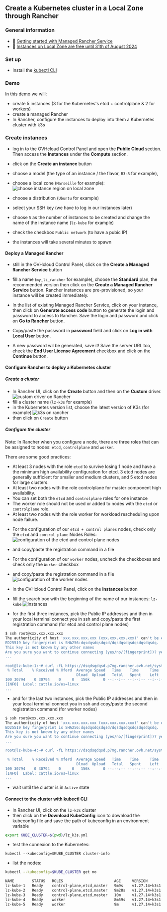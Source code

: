 ## Create a Kubernetes cluster in a Local Zone through Rancher

### General information
 - 🔗 [Getting started with Managed Rancher Service](https://help.ovhcloud.com/csm/en-gb-public-cloud-managed-rancher-service-getting-started?id=kb_article_view&sysparm_article=KB0061909)
 - 🔗 [Instances on Local Zone are free until 31th of August 2024](https://www.ovhcloud.com/fr/about-us/global-infrastructure/local-zone/)

### Set up

  - Install the [kubectl CLI](https://kubernetes.io/docs/tasks/tools/#kubectl)

### Demo

In this demo we will:
- create 5 instances (3 for the Kubernetes's etcd + controlplane & 2 for workers)
- create a managed Rancher
- In Rancher, configure the instances to deploy into them a Kubernetes cluster with k3s

### Create instances

  - log in to the OVHcloud Control Panel and open the **Public Cloud** section. Then access the **Instances** under the **Compute** section.

  - click on the **Create an instance** button
  - choose a model (the type of an instance / the flavor, `B3-8` for example), 
  - choose a local zone (`Marseille` for example):
![choose instance region on local zone](lz.png)
 - choose a distribution (`Ubuntu` for example)
 - select your SSH key (we have to log in our instances later)
 - choose `5` as the number of instances to be created and change the name of the instance name (`lz-kube` for example)
 - check the checkbox `Public network` (to have a pubic IP)
 - the instances will take several minutes to spawn

#### Deploy a Managed Rancher

  - still in the OVHcloud Control Panel, click on the **Create a Managed Rancher Service** button
  - fill a name (`my_lz_rancher` for example), choose the **Standard** plan, the recommended version then click on the **Create a Managed Rancher Service** button.
  Rancher instances are pre-provisioned, so your instance will be created immediately.

  - In the list of existing Managed Rancher Service, click on your instance, then click on **Generate access code** button to generate the login and password to access to Rancher. Save the login and password and click on **Go to Rancher** button.

  -  Copy/paste the password in **password** field and click on **Log in with Local User** button.

  - A new password wil be generated, save it! Save the server URL too, check the **End User License Agreement** checkbox and click on the **Continue** button.

#### Configure Rancher to deploy a Kubernetes cluster

##### Create a cluster

  - In Rancher UI, click on the **Create** button and then on the **Custom** driver.
![custom driver on Rancher](custom.png)
  - fill a cluster name (`lz-k3s` for example)
  - in the Kubernetes version list, choose the latest version of K3s (for example)
![k3s on rancher](k3s.png)
 - then click on `Create` button

##### Configure the cluster

Note:
In Rancher when you configure a node, there are three roles that can be assigned to nodes: `etcd`, `controlplane` and `worker`.

There are some good practices:
* At least 3 nodes with the role `etcd` to survive losing 1 node and have a the minimum high availability configuration for etcd. 3 etcd nodes are generally sufficient for smaller and medium clusters, and 5 etcd nodes for large clusters.
* At least two nodes with the role controlplane for master component high availability.
* You can set both the `etcd` and `controlplane` roles for one instance
* The worker role should not be used or added to nodes with the `etcd` or `controlplane` role.
* At least two nodes with the role worker for workload rescheduling upon node failure.

 - For the configuration of our `etcd + control planes` nodes, check only the `etcd` and `control plane` Nodes Roles: 
![configuration of the etcd and control plane nodes](etcdnode.png)
 - and copy/paste the registration command in a file

 - For the configuration of our `worker` nodes, uncheck the checkboxes and check only the `Worker` checkbox
 - and copy/paste the registration command in a file
![configuration of the worker nodes](workernode.png)

 - In the OVHcloud Control Panel, click on the **Instances** button
 - fill the search box with the beginning of the name of our instances: `lz-kube`
 ![instances](search.png)
 - for the first three instances, pick the Public IP addresses and then in your local terminal connect you in ssh and copy/paste the first registration command (for etcd and control plane nodes)

 ```bash
 $ ssh root@xxx.xxx.xxx.xxx
The authenticity of host 'xxx.xxx.xxx.xxx (xxx.xxx.xxx.xxx)' can't be established.
ED25519 key fingerprint is SHA256:dqsdqsdqsdqsd/dqsdqsdqsdqsdqsdqsdq.
This key is not known by any other names
Are you sure you want to continue connecting (yes/no/[fingerprint])? yes
...

root@lz-kube-1:~# curl -fL https://dsqdsqdqsd.p7mg.rancher.ovh.net/system-agent-install.sh | sudo  sh -s - --server https://dsqdsqdqsd.p7mg.rancher.ovh.net --label 'cattle.io/os=linux' --token kbv5k48vc8thhgqqhmtd8tn55qtlpgw7jp4llm4m4tvnp9sznscmpf --etcd --controlplane
  % Total    % Received % Xferd  Average Speed   Time    Time     Time  Current
                                 Dload  Upload   Total   Spent    Left  Speed
100 30794    0 30794    0     0   156k      0 --:--:-- --:--:-- --:--:--  157k
[INFO]  Label: cattle.io/os=linux
...
 ```
 
  - and for the last two instances, pick the Public IP addresses and then in your local terminal connect you in ssh and copy/paste the second registration command (for worker nodes)

 ```bash
 $ ssh root@xxx.xxx.xxx.xxx
The authenticity of host 'xxx.xxx.xxx.xxx (xxx.xxx.xxx.xxx)' can't be established.
ED25519 key fingerprint is SHA256:dqsdqsdqsdqsd/dqsdqsdqsdqsdqsdqsdq.
This key is not known by any other names
Are you sure you want to continue connecting (yes/no/[fingerprint])? yes
...

root@lz-kube-4:~# curl -fL https://dsqdsqdqsd.p7mg.rancher.ovh.net/system-agent-install.sh | sudo  sh -s - --server https://dsqdsqdqsd.p7mg.rancher.ovh.net --label 'cattle.io/os=linux' --token kbv5k48vc8thhgqqhmtd8tn55qtlpgw7jp4llm4m4tvnp9sznscmpf --worker

  % Total    % Received % Xferd  Average Speed   Time    Time     Time  Current
                                 Dload  Upload   Total   Spent    Left  Speed
100 30794    0 30794    0     0   156k      0 --:--:-- --:--:-- --:--:--  157k
[INFO]  Label: cattle.io/os=linux
...
 ```

 - wait until the cluster is in `Active` state

#### Connect to the cluster with kubectl CLI

  - In Rancher UI, click on the `lz-k3s` cluster
  - then click on the **Download KubeConfig** icon to download the kubeconfig file and save the path of kubeconfig in an environment variable

```bash
export KUBE_CLUSTER=$(pwd)/lz_k3s.yml
```

  - test the connexion to the Kubernetes:
  
`kubectl --kubeconfig=$KUBE_CLUSTER cluster-info`

  - list the nodes:

```bash
kubectl --kubeconfig=$KUBE_CLUSTER get no

NAME        STATUS   ROLES                       AGE     VERSION
lz-kube-1   Ready    control-plane,etcd,master   9m9s    v1.27.14+k3s1
lz-kube-2   Ready    control-plane,etcd,master   9m28s   v1.27.14+k3s1
lz-kube-3   Ready    control-plane,etcd,master   10m     v1.27.14+k3s1
lz-kube-4   Ready    worker                      8m59s   v1.27.14+k3s1
lz-kube-5   Ready    worker                      9m      v1.27.14+k3s1
```